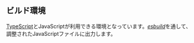 ## ビルド環境

[TypeScript](https://www.typescriptlang.org/)とJavaScriptが利用できる環境となっています。[_esbuild_](https://esbuild.github.io/)を通して、調整されたJavaScriptファイルに出力します。
